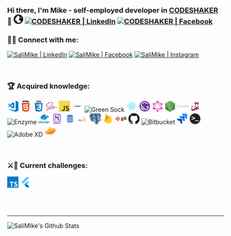 ### Hi there, I'm Mike - self-employed developer in [CODESHAKER][companywebsite] 🥤 [<img alt="CODESHAKER | Website" width="22px" src="https://raw.githubusercontent.com/iconic/open-iconic/master/svg/globe.svg" />][companywebsite] [<img alt="CODESHAKER | LinkedIn" width="22px" src="https://cdn.jsdelivr.net/npm/simple-icons@v3/icons/linkedin.svg" />][companylinkedin] [<img alt="CODESHAKER | Facebook" width="22px" src="https://cdn.jsdelivr.net/npm/simple-icons@v3/icons/facebook.svg" />][companyfacebook]

### 🙋‍♂️ Connect with me:

[<img alt="SaliMike | LinkedIn" width="22px" src="https://cdn.jsdelivr.net/npm/simple-icons@v3/icons/linkedin.svg" />][privatelinkedin] [<img alt="SaliMike | Facebook" width="22px" src="https://cdn.jsdelivr.net/npm/simple-icons@v3/icons/facebook.svg" />][privatefacebook] [<img alt="SaliMike | Instagram" width="22px" src="https://cdn.jsdelivr.net/npm/simple-icons@v3/icons/instagram.svg" />][privateinstagram]

<br />

### 🏆 Acquired knowledge:

<img alt="Visual Studio Code" width="26px" src="https://raw.githubusercontent.com/github/explore/80688e429a7d4ef2fca1e82350fe8e3517d3494d/topics/visual-studio-code/visual-studio-code.png" /> <img  alt="HTML5" width="26px" src="https://raw.githubusercontent.com/github/explore/80688e429a7d4ef2fca1e82350fe8e3517d3494d/topics/html/html.png" /> <img  alt="CSS3" width="26px" src="https://raw.githubusercontent.com/github/explore/80688e429a7d4ef2fca1e82350fe8e3517d3494d/topics/css/css.png" /> <img  alt="Sass" width="26px" src="https://raw.githubusercontent.com/github/explore/80688e429a7d4ef2fca1e82350fe8e3517d3494d/topics/sass/sass.png" /> <img  alt="JavaScript" width="26px" src="https://raw.githubusercontent.com/github/explore/80688e429a7d4ef2fca1e82350fe8e3517d3494d/topics/javascript/javascript.png" />
<img alt="jQuery" width="26px" src="https://raw.githubusercontent.com/github/explore/80688e429a7d4ef2fca1e82350fe8e3517d3494d/topics/jquery/jquery.png" /> <img alt="Green Sock" width="26px" src="https://raw.githubusercontent.com/github/explore/80688e429a7d4ef2fca1e82350fe8e3517d3494d/topics/greensock/greensock.png" /> <img alt="React" width="26px" src="https://raw.githubusercontent.com/github/explore/80688e429a7d4ef2fca1e82350fe8e3517d3494d/topics/react/react.png" /> <img alt="Gatsby" width="26px" src="https://raw.githubusercontent.com/github/explore/e94815998e4e0713912fed477a1f346ec04c3da2/topics/gatsby/gatsby.png" /> <img alt="GraphQL" width="26px" src="https://raw.githubusercontent.com/github/explore/80688e429a7d4ef2fca1e82350fe8e3517d3494d/topics/graphql/graphql.png" /> <img alt="Node.js" width="26px" src="https://raw.githubusercontent.com/github/explore/80688e429a7d4ef2fca1e82350fe8e3517d3494d/topics/nodejs/nodejs.png" /> <img alt="Express.js" width="26px" src="https://raw.githubusercontent.com/github/explore/80688e429a7d4ef2fca1e82350fe8e3517d3494d/topics/express/express.png" /> <img alt="Jest" width="26px" src="https://raw.githubusercontent.com/github/explore/80688e429a7d4ef2fca1e82350fe8e3517d3494d/topics/jest/jest.png" /> <img alt="Enzyme" width="26px" src="https://raw.githubusercontent.com/github/explore/80688e429a7d4ef2fca1e82350fe8e3517d3494d/topics/enzyme/enzyme.png" /> <img alt="Docker" width="26px" src="https://raw.githubusercontent.com/github/explore/80688e429a7d4ef2fca1e82350fe8e3517d3494d/topics/docker/docker.png" /> <img alt="Heroku" width="26px" src="https://raw.githubusercontent.com/github/explore/80688e429a7d4ef2fca1e82350fe8e3517d3494d/topics/heroku/heroku.png" /> <img alt="SQL" width="26px" src="https://raw.githubusercontent.com/github/explore/80688e429a7d4ef2fca1e82350fe8e3517d3494d/topics/sql/sql.png" /> <img alt="MySQL" width="26px" src="https://raw.githubusercontent.com/github/explore/80688e429a7d4ef2fca1e82350fe8e3517d3494d/topics/mysql/mysql.png" /> <img alt="PostgreSQL" width="26px" src="https://raw.githubusercontent.com/github/explore/80688e429a7d4ef2fca1e82350fe8e3517d3494d/topics/postgresql/postgresql.png" /> <img  alt="Firebase" width="26px" src="https://raw.githubusercontent.com/github/explore/80688e429a7d4ef2fca1e82350fe8e3517d3494d/topics/firebase/firebase.png" /> <img  alt="Git" width="26px" src="https://raw.githubusercontent.com/github/explore/80688e429a7d4ef2fca1e82350fe8e3517d3494d/topics/git/git.png" /> <img  alt="GitHub" width="26px" src="https://raw.githubusercontent.com/github/explore/78df643247d429f6cc873026c0622819ad797942/topics/github/github.png" /> <img  alt="Bitbucket" width="26px" src="https://raw.githubusercontent.com/github/explore/78df643247d429f6cc873026c0622819ad797942/topics/bitbucket/bitbucket.png" /> <img  alt="Jira" width="26px" src="https://raw.githubusercontent.com/StackExchange/Stacks-Icons/production/build/lib/Icon/Jira.svg" /> <img  alt="Terminal" width="26px" src="https://raw.githubusercontent.com/github/explore/80688e429a7d4ef2fca1e82350fe8e3517d3494d/topics/terminal/terminal.png" /> <img  alt="Adobe XD" width="26px" src="https://raw.githubusercontent.com/github/explore/80688e429a7d4ef2fca1e82350fe8e3517d3494d/topics/adobexd/adobexd.png" /> <img  alt="Zeplin" width="26px" src="https://raw.githubusercontent.com/github/explore/80688e429a7d4ef2fca1e82350fe8e3517d3494d/topics/zeplin/zeplin.png" />

<br />

### ⚔️🐉 Current challenges:

<img alt="TypeScript" width="26px" src="https://raw.githubusercontent.com/github/explore/80688e429a7d4ef2fca1e82350fe8e3517d3494d/topics/typescript/typescript.png" /> <img alt="Flutter" width="26px" src="https://raw.githubusercontent.com/github/explore/80688e429a7d4ef2fca1e82350fe8e3517d3494d/topics/flutter/flutter.png" />

<br />
<br />

---

<img alt="SaliMIke's Github Stats" src="https://github-readme-stats.vercel.app/api?username=salimike&show_icons=true&hide_border=true" />

[companywebsite]: https://codeshaker.pl
[companyfacebook]: https://www.facebook.com/CODESHAKERpl
[companylinkedin]: https://www.linkedin.com/company/codeshakerpl
[privatelinkedin]: https://www.linkedin.com/in/msobiecki
[privatefacebook]: https://www.facebook.com/ToChybaOn
[privateinstagram]: https://www.instagram.com/salimike_
